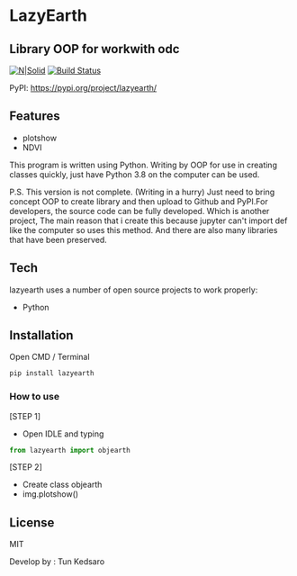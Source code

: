# LazyEarth
## Library OOP for workwith odc 

[![N|Solid](https://cldup.com/dTxpPi9lDf.thumb.png)](https://nodesource.com/products/nsolid)
[![Build Status](https://travis-ci.org/joemccann/dillinger.svg?branch=master)](https://travis-ci.org/joemccann/dillinger)

PyPI: https://pypi.org/project/lazyearth/
## Features

- plotshow
- NDVI

This program is written using Python. Writing by OOP for use in creating classes quickly, just have Python 3.8 on the computer can be used.


P.S. This version is not complete. (Writing in a hurry) Just need to bring concept OOP to create library and then upload to Github and PyPI.For developers, the source code can be fully developed. Which is another project, The main reason that i create this because jupyter can't import def like the computer so uses this method. And there are also many libraries that have been preserved.

## Tech

lazyearth uses a number of open source projects to work properly:

- Python


## Installation

Open CMD / Terminal

```python
pip install lazyearth
```

### How to use

[STEP 1]
- Open IDLE and typing

```python
from lazyearth import objearth
```





[STEP 2]
- Create class objearth
- img.plotshow()




## License

MIT


Develop by : Tun Kedsaro

